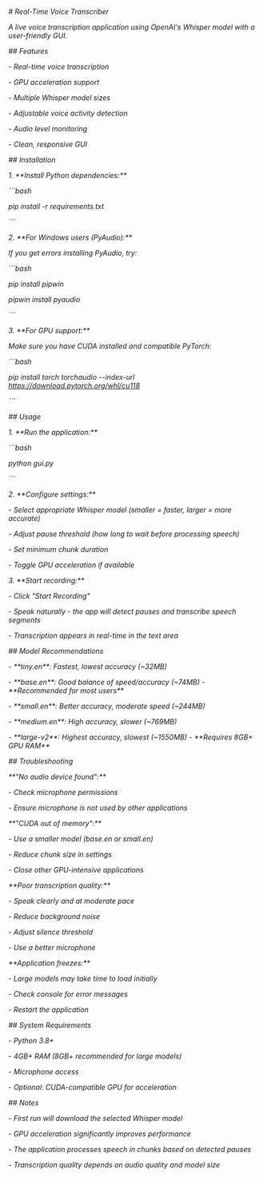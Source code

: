 *# Real-Time Voice Transcriber*



*A live voice transcription application using OpenAI's Whisper model with a user-friendly GUI.*



*## Features*



*- Real-time voice transcription*

*- GPU acceleration support*

*- Multiple Whisper model sizes*

*- Adjustable voice activity detection*

*- Audio level monitoring*

*- Clean, responsive GUI*



*## Installation*



*1. \*\*Install Python dependencies:\*\**

*```bash*

*pip install -r requirements.txt*

*```*



*2. \*\*For Windows users (PyAudio):\*\**

*If you get errors installing PyAudio, try:*

*```bash*

*pip install pipwin*

*pipwin install pyaudio*

*```*



*3. \*\*For GPU support:\*\**

*Make sure you have CUDA installed and compatible PyTorch:*

*```bash*

*pip install torch torchaudio --index-url https://download.pytorch.org/whl/cu118*

*```*



*## Usage*



*1. \*\*Run the application:\*\**

*```bash*

*python gui.py*

*```*



*2. \*\*Configure settings:\*\**

   *- Select appropriate Whisper model (smaller = faster, larger = more accurate)*

   *- Adjust pause threshold (how long to wait before processing speech)*

   *- Set minimum chunk duration*

   *- Toggle GPU acceleration if available*



*3. \*\*Start recording:\*\**

   *- Click "Start Recording"*

   *- Speak naturally - the app will detect pauses and transcribe speech segments*

   *- Transcription appears in real-time in the text area*



*## Model Recommendations*



*- \*\*tiny.en\*\*: Fastest, lowest accuracy (~32MB)*

*- \*\*base.en\*\*: Good balance of speed/accuracy (~74MB) - \*\*Recommended for most users\*\**

*- \*\*small.en\*\*: Better accuracy, moderate speed (~244MB)*

*- \*\*medium.en\*\*: High accuracy, slower (~769MB)*

*- \*\*large-v2\*\*: Highest accuracy, slowest (~1550MB) - \*\*Requires 8GB+ GPU RAM\*\**



*## Troubleshooting*



*\*\*"No audio device found":\*\**

*- Check microphone permissions*

*- Ensure microphone is not used by other applications*



*\*\*"CUDA out of memory":\*\**

*- Use a smaller model (base.en or small.en)*

*- Reduce chunk size in settings*

*- Close other GPU-intensive applications*



*\*\*Poor transcription quality:\*\**

*- Speak clearly and at moderate pace*

*- Reduce background noise*

*- Adjust silence threshold*

*- Use a better microphone*



*\*\*Application freezes:\*\**

*- Large models may take time to load initially*

*- Check console for error messages*

*- Restart the application*



*## System Requirements*



*- Python 3.8+*

*- 4GB+ RAM (8GB+ recommended for large models)*

*- Microphone access*

*- Optional: CUDA-compatible GPU for acceleration*



*## Notes*



*- First run will download the selected Whisper model*

*- GPU acceleration significantly improves performance*

*- The application processes speech in chunks based on detected pauses*

*- Transcription quality depends on audio quality and model size*


